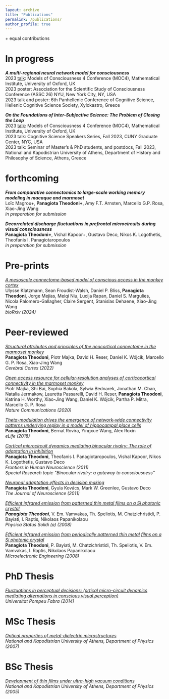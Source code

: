```yaml
---
layout: archive
title: "Publications"
permalink: /publications/
author_profile: true
---
```


\+ equal contributions

In progress
=====
***A multi-regional neural network model for consciousness***  
2023 [talk](https://www.youtube.com/watch?v=LMjNXLBUmIY&t=29s): Models of Consciousness 4 Conference (MOC4), Mathematical Institute, University of Oxford, UK  
2023 poster: Association for the Scientific Study of Consciousness Conference (ASSC 26) NYU, New York City, NY, USA  
2023 talk and poster: 6th Panhellenic Conference of Cognitive Science, Hellenic Cognitive Science Society, Xylokastro, Greece  

***On the Foundations of Inter-Subjective Science: The Problem of Closing the Loop***  
2023 [talk](https://www.youtube.com/watch?v=LMjNXLBUmIY&t=29s): Models of Consciousness 4 Conference (MOC4), Mathematical Institute, University of Oxford, UK  
2023 talk: Cognitive Science Speakers Series, Fall 2023, CUNY Graduate Center, NYC, USA    
2023 talk: Seminar of Master’s & PhD students, and postdocs, Fall 2023, National and Kapodistrian University of Athens, Department of History and Philosophy of Science, Athens, Greece  


forthcoming
=====
***From comparative connectomics to large-scale working memory modeling in macaque and marmoset***  
Loïc Magrou+, **Panagiota Theodoni+**, Amy F.T. Arnsten, Marcello G.P. Rosa, Xiao-Jing Wang  
*in preparation for submission*  

***Decorrelated discharge fluctuations in prefrontal microcircuits during visual consciousness***  
**Panagiota Theodoni+**, Vishal Kapoor+, Gustavo Deco, Nikos K. Logothetis, Theofanis I. Panagiotaropoulos  
*in preparation for submission*  

Pre-prints
=====
[*A mesoscale connectome-based model of conscious access in the monkey cortex*](https://www.biorxiv.org/content/10.1101/2022.02.20.481230v4)  
Ulysse Klatzmann, Sean Froudist-Walsh, Daniel P. Bliss, **Panagiota Theodoni**, Jorge Mejías, Meiqi Niu, Lucija Rapan, Daniel S. Margulies, Nicola Palomero-Gallagher, Claire Sergent, Stanislas Dehaene, Xiao-Jing Wang  
*bioRxiv (2024)*  

Peer-reviewed
=====

[*Structural attributes and principles of the neocortical connectome in the marmoset monkey*](https://academic.oup.com/cercor/article/32/1/15/6323479?login=false)  
**Panagiota Theodoni**, Piotr Majka, David H. Reser, Daniel K. Wójcik, Marcello G. P. Rosa, Xiao-Jing Wang  
*Cerebral Cortex (2022)*  

[*Open access resource for cellular-resolution analyses of corticocortical connectivity in the marmoset monkey*](https://www.nature.com/articles/s41467-020-14858-0)  
Piotr Majka, Shi Bai, Sophia Bakola, Sylwia Bednarek, Jonathan M. Chan, Natalia Jermakow, Lauretta Passarelli, David H. Reser, **Panagiota Theodoni**, Katrina H. Worthy, Xiao-Jing Wang, Daniel K. Wójcik, Partha P. Mitra, Marcello G. P. Rosa  
*Nature Communications (2020)*  

[*Theta-modulation drives the emergence of network-wide connectivity patterns underlying replay in a model of hippocampal place cells*](https://elifesciences.org/articles/37388)  
**Panagiota Theodoni**, Bernat Rovira, Yingxue Wang, Alex Roxin  
*eLife (2018)*  

[*Cortical microcircuit dynamics mediating binocular rivalry: The role of adaptation in inhibition*](https://www.frontiersin.org/journals/human-neuroscience/articles/10.3389/fnhum.2011.00145/full)  
**Panagiota Theodoni**, Theofanis I. Panagiotaropoulos, Vishal Kapoor, Nikos K. Logothetis, Gustavo Deco  
*Frontiers in Human Neuroscience (2011)*  
*Special Research topic "Binocular rivalry: a gateway to consciousness"*  

[*Neuronal adaptation effects in decision making*](https://www.jneurosci.org/content/31/1/234.full)  
**Panagiota Theodoni**, Gyula Kovács, Mark W. Greenlee, Gustavo Deco  
*The Journal of Neuroscience (2011)*  

[*Efficient infrared emission from patterned thin metal films on a Si photonic crystal*](https://onlinelibrary.wiley.com/doi/abs/10.1002/pssa.200780200)  
***Panagiota Theodoni***, V. Em. Vamvakas, Th. Speliotis, M. Chatzichristidi, P. Bayiati, I. Raptis, Nikolaos Papanikolaou  
*Physica Status Solidi (a) (2008)*  

[*Efficient infrared emission from periodically patterned thin metal films on a Si photonic crystal*](https://citeseerx.ist.psu.edu/document?repid=rep1&type=pdf&doi=edd2caf831a6887b11b9b2bca53b8f4d8dbfd605)  
**Panagiota Theodoni**, P. Bayiati, M. Chatzichristidi, Th. Speliotis, V. Em. Vamvakas, I. Raptis, Nikolaos Papanikolaou  
*Microelectronic Engineering (2008)*  

PhD Thesis
=====
[*Fluctuations in perceptual decisions: (ortical micro-circuit dynamics mediating alternations in conscious visual perception)*](https://www.tdx.cat/bitstream/handle/10803/145642/tpt.pdf?sequence=1&isAllowed=y)  
*Universitat Pompeu Fabra (2014)*  

MSc Thesis
=====
[*Optical properties of metal-dielectric microstructures*](https://e29ee4f1-a452-49eb-bd5a-7f0182a76ea7.filesusr.com/ugd/ee0a28_69842fe2673c405ba3488b08589c89e8.pdf)  
*National and Kapodistrian University of Athens, Department of Physics (2007)*  

BSc Thesis
=====
[*Development of thin films under ultra-high vacuum conditions*](https://e29ee4f1-a452-49eb-bd5a-7f0182a76ea7.filesusr.com/ugd/ee0a28_3a437173d14d4341aa688a3f3361d65f.pdf)  
*National and Kapodistrian University of Athens, Department of Physics (2005)*  
